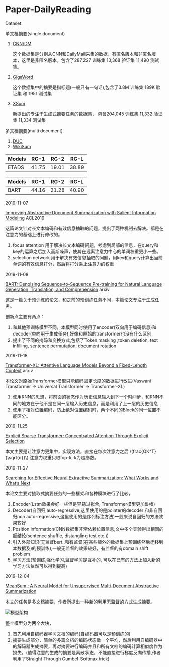 <script type="text/javascript" src="http://cdn.mathjax.org/mathjax/latest/MathJax.js?config=default"></script>
# Paper-DailyReading

Dataset: 

单文档摘要(single document)
1. [CNN/DM](https://github.com/abisee/cnn-dailymail) 
    
    这个数据集是分别从CNN和DailyMail采集的数据，有匿名版本和非匿名版本，这里是非匿名版本。包含了287,227 训练集 13,368 验证集 11,490 测试集。
2. [GigaWord](https://github.com/facebookarchive/NAMAS)

    这个数据集中的摘要是指标题(一般只有一句话),包含了3.8M 训练集 189K 验证集 和 1951 测试集
3. [XSum](https://github.com/EdinburghNLP/XSum)

    新提出的专注于生成式摘要任务的数据集， 包含204,045 训练集 11,332 验证集 11,334 测试集


多文档摘要(multi document)
1. [DUC](https://duc.nist.gov/)
2. [WikiSum](https://github.com/tensorflow/tensor2tensor/tree/master/tensor2tensor/data_generators/wikisum)



|Models|RG-1|RG-2|RG-L|
|------|----|----|----|
|ETADS|41.75|19.01|38.89| 

|Models|RG-1|RG-2|RG-L|
|------|-----|----|----|
|BART|44.16|21.28|40.90|

2019-11-07

[Improving Abstractive Document Summarization with Salient Information Modeling](https://www.aclweb.org/anthology/P19-1205.pdf) ACL2019


这篇论文针对长文本编码和有效信息抽取的问题，提出了两种机制去解决。都是在注意力的基础上进行修改的。

1. focus attention 用于解决长文本编码问题，考虑到局部的信息，在query和key的运算之后加入高斯噪声，使其在远离注意力中心的单词权重更小一些。
2. selection network 用于解决有效信息抽取的问题，用key和query计算出当前单词的有效信息打分，然后将打分乘上注意力的权重

2019-11-08

[BART: Denoising Sequence-to-Sequence Pre-training for Natural Language Generation, Translation, and Comprehension](https://arxiv.org/pdf/1910.13461.pdf) arxiv

这是一篇关于预训练的论文，和之前的预训练任务不同，本篇论文专注于生成任务。

创新点主要有两点：
1. 和其他预训练模型不同，本模型同时使用了encoder(双向用于编码信息)和decoder(单向用于生成任务),好像和原始的transformer也没有什么区别
2. 提出了不同的掩码和变换方式,包括了Token masking ,token deletion, text infilling, sentence permutation, document rotation

2019-11-18

[Transformer-XL: Attentive Language Models Beyond a Fixed-Length Context](https://arxiv.org/pdf/1901.02860.pdf) arxiv

本论文对原始Transformer模型只能编码固定长度的数据进行改进(Vaswani Transformer -> Universal Transformer -> Transformer-XL)

1. 使用RNN的思想，将前面的状态作为历史信息输入到下一个时间步，和RNN不同的地方在于他不是在同一层输入历史信息，而是利用了上一层的历史信息
2. 使用了相对位置编码，防止绝对位置编码时，两个不同的Block的同一位置不能区分。

2019-11.25

[Explicit Sparse Transformer: Concentrated Attention Through Explicit Selection](https://openreview.net/forum?id=Hye87grYDH)

本文主要是让注意力更集中，实现方法，直接在每次注意力之后 \\(frac{QK^T}{\sqrt{d}}\\) 注意力权重只取top-k, k为超参数。

2019-11-27

[Searching for Effective Neural Extractive Summarization: What Works and What’s Next](https://arxiv.org/pdf/1907.03491.pdf)

本论文主要对抽取式摘要任务的一些框架和各种模块进行了比较，
1. Encoder(Lstm效果会好一些但是容易过拟合, Transformer模型更加鲁棒)
2. Decoder(自回归,auto-regressive,这里使用的是pointer的decoder 和非自回归non auto-regressive,这里使用的是序列标注方法)一般来说自回归的方法效果较好
3. Position information(CNN数据集非常依赖位置信息,文中多个实验得出相同的额结论(sentence shuffle, distangling test etc.))
4. 引入外部知识(无监督bert..和有监督(在某些额外的数据集上预训练然后迁移到本数据及)的预训练),一般无监督的效果较好，有监督的有domain shift problem
5. 学习方法(预训练,强化学习,监督学习是互补的, 可以在已有的方法上加入新的学习方法依然可以得到提高)

2019-12-04

[MeanSum : A Neural Model for Unsupervised Multi-Document Abstractive Summarization](http://proceedings.mlr.press/v97/chu19b/chu19b.pdf)

本文的任务是多文档摘要，作者所提出一种新的利用无监督的方式生成摘要。

![模型架构](https://github.com/zhdbwe/Paper-DailyReading/raw/master/pic/mean_sum.png)

整个模型分为两个大块，
1. 首先利用自编码器学习文档的编码(自编码器可以是预训练的)
2. 摘要生成部分，简单的多篇文档的编码状态做一个平均，然后利用自编码器中的解码器生成摘要，再对摘要进行编码并且和所有文档的编码计算相似度作为损失。(值得注意的生成的摘要是离散状态，不能直接进行梯度反向传播,作者利用了Straight Through Gumbel-Softmax trick)
